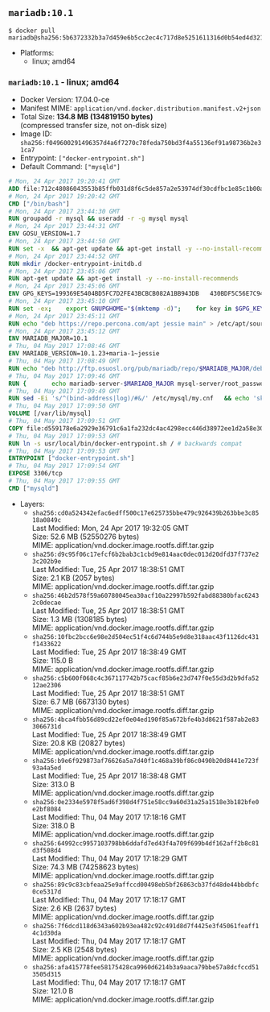 ## `mariadb:10.1`

```console
$ docker pull mariadb@sha256:5b6372332b3a7d459e6b5cc2ec4c717d8e5251611316d0b54ed4d321839f3197
```

-	Platforms:
	-	linux; amd64

### `mariadb:10.1` - linux; amd64

-	Docker Version: 17.04.0-ce
-	Manifest MIME: `application/vnd.docker.distribution.manifest.v2+json`
-	Total Size: **134.8 MB (134819150 bytes)**  
	(compressed transfer size, not on-disk size)
-	Image ID: `sha256:f049600291496357d4a6f7270c78feda750bd3f4a55136ef91a98736b2e31ca7`
-	Entrypoint: `["docker-entrypoint.sh"]`
-	Default Command: `["mysqld"]`

```dockerfile
# Mon, 24 Apr 2017 19:20:41 GMT
ADD file:712c48086043553b85ffb031d8f6c5de857a2e53974df30cdfbc1e85c1b00a25 in / 
# Mon, 24 Apr 2017 19:20:42 GMT
CMD ["/bin/bash"]
# Mon, 24 Apr 2017 23:44:30 GMT
RUN groupadd -r mysql && useradd -r -g mysql mysql
# Mon, 24 Apr 2017 23:44:31 GMT
ENV GOSU_VERSION=1.7
# Mon, 24 Apr 2017 23:44:50 GMT
RUN set -x 	&& apt-get update && apt-get install -y --no-install-recommends ca-certificates wget && rm -rf /var/lib/apt/lists/* 	&& wget -O /usr/local/bin/gosu "https://github.com/tianon/gosu/releases/download/$GOSU_VERSION/gosu-$(dpkg --print-architecture)" 	&& wget -O /usr/local/bin/gosu.asc "https://github.com/tianon/gosu/releases/download/$GOSU_VERSION/gosu-$(dpkg --print-architecture).asc" 	&& export GNUPGHOME="$(mktemp -d)" 	&& gpg --keyserver ha.pool.sks-keyservers.net --recv-keys B42F6819007F00F88E364FD4036A9C25BF357DD4 	&& gpg --batch --verify /usr/local/bin/gosu.asc /usr/local/bin/gosu 	&& rm -r "$GNUPGHOME" /usr/local/bin/gosu.asc 	&& chmod +x /usr/local/bin/gosu 	&& gosu nobody true 	&& apt-get purge -y --auto-remove ca-certificates wget
# Mon, 24 Apr 2017 23:44:52 GMT
RUN mkdir /docker-entrypoint-initdb.d
# Mon, 24 Apr 2017 23:45:06 GMT
RUN apt-get update && apt-get install -y --no-install-recommends 		apt-transport-https ca-certificates 		pwgen 	&& rm -rf /var/lib/apt/lists/*
# Mon, 24 Apr 2017 23:45:06 GMT
ENV GPG_KEYS=199369E5404BD5FC7D2FE43BCBCB082A1BB943DB 	430BDF5C56E7C94E848EE60C1C4CBDCDCD2EFD2A 	4D1BB29D63D98E422B2113B19334A25F8507EFA5
# Mon, 24 Apr 2017 23:45:10 GMT
RUN set -ex; 	export GNUPGHOME="$(mktemp -d)"; 	for key in $GPG_KEYS; do 		gpg --keyserver ha.pool.sks-keyservers.net --recv-keys "$key"; 	done; 	gpg --export $GPG_KEYS > /etc/apt/trusted.gpg.d/mariadb.gpg; 	rm -r "$GNUPGHOME"; 	apt-key list
# Mon, 24 Apr 2017 23:45:11 GMT
RUN echo "deb https://repo.percona.com/apt jessie main" > /etc/apt/sources.list.d/percona.list 	&& { 		echo 'Package: *'; 		echo 'Pin: release o=Percona Development Team'; 		echo 'Pin-Priority: 998'; 	} > /etc/apt/preferences.d/percona
# Mon, 24 Apr 2017 23:45:12 GMT
ENV MARIADB_MAJOR=10.1
# Thu, 04 May 2017 17:08:46 GMT
ENV MARIADB_VERSION=10.1.23+maria-1~jessie
# Thu, 04 May 2017 17:08:49 GMT
RUN echo "deb http://ftp.osuosl.org/pub/mariadb/repo/$MARIADB_MAJOR/debian jessie main" > /etc/apt/sources.list.d/mariadb.list 	&& { 		echo 'Package: *'; 		echo 'Pin: release o=MariaDB'; 		echo 'Pin-Priority: 999'; 	} > /etc/apt/preferences.d/mariadb
# Thu, 04 May 2017 17:09:46 GMT
RUN { 		echo mariadb-server-$MARIADB_MAJOR mysql-server/root_password password 'unused'; 		echo mariadb-server-$MARIADB_MAJOR mysql-server/root_password_again password 'unused'; 	} | debconf-set-selections 	&& apt-get update 	&& apt-get install -y 		mariadb-server=$MARIADB_VERSION 		percona-xtrabackup 		socat 	&& rm -rf /var/lib/apt/lists/* 	&& sed -ri 's/^user\s/#&/' /etc/mysql/my.cnf /etc/mysql/conf.d/* 	&& rm -rf /var/lib/mysql && mkdir -p /var/lib/mysql /var/run/mysqld 	&& chown -R mysql:mysql /var/lib/mysql /var/run/mysqld 	&& chmod 777 /var/run/mysqld
# Thu, 04 May 2017 17:09:49 GMT
RUN sed -Ei 's/^(bind-address|log)/#&/' /etc/mysql/my.cnf 	&& echo 'skip-host-cache\nskip-name-resolve' | awk '{ print } $1 == "[mysqld]" && c == 0 { c = 1; system("cat") }' /etc/mysql/my.cnf > /tmp/my.cnf 	&& mv /tmp/my.cnf /etc/mysql/my.cnf
# Thu, 04 May 2017 17:09:50 GMT
VOLUME [/var/lib/mysql]
# Thu, 04 May 2017 17:09:51 GMT
COPY file:d559178e6a2929e36791c6a1fa232dc4ac4298ecc446d38972ee1d2a58e30621 in /usr/local/bin/ 
# Thu, 04 May 2017 17:09:53 GMT
RUN ln -s usr/local/bin/docker-entrypoint.sh / # backwards compat
# Thu, 04 May 2017 17:09:53 GMT
ENTRYPOINT ["docker-entrypoint.sh"]
# Thu, 04 May 2017 17:09:54 GMT
EXPOSE 3306/tcp
# Thu, 04 May 2017 17:09:55 GMT
CMD ["mysqld"]
```

-	Layers:
	-	`sha256:cd0a524342efac6edff500c17e625735bbe479c926439b263bbe3c8518a0849c`  
		Last Modified: Mon, 24 Apr 2017 19:32:05 GMT  
		Size: 52.6 MB (52550276 bytes)  
		MIME: application/vnd.docker.image.rootfs.diff.tar.gzip
	-	`sha256:d9c95f06c17efcf6b2bab3c1cbd9e814aac0dec013d20dfd37f737e23c202b9e`  
		Last Modified: Tue, 25 Apr 2017 18:38:51 GMT  
		Size: 2.1 KB (2057 bytes)  
		MIME: application/vnd.docker.image.rootfs.diff.tar.gzip
	-	`sha256:46b2d578f59a60780045ea30acf10a22997b592fabd88380bfac62432c0decae`  
		Last Modified: Tue, 25 Apr 2017 18:38:51 GMT  
		Size: 1.3 MB (1308185 bytes)  
		MIME: application/vnd.docker.image.rootfs.diff.tar.gzip
	-	`sha256:10fbc2bcc6e98e2d504ec51f4c6d744b5e9d8e318aac43f1126dc431f1433622`  
		Last Modified: Tue, 25 Apr 2017 18:38:49 GMT  
		Size: 115.0 B  
		MIME: application/vnd.docker.image.rootfs.diff.tar.gzip
	-	`sha256:c5b600f068c4c367117742b75cacf85b6e23d747f0e55d3d2b9dfa5212ae2306`  
		Last Modified: Tue, 25 Apr 2017 18:38:51 GMT  
		Size: 6.7 MB (6673130 bytes)  
		MIME: application/vnd.docker.image.rootfs.diff.tar.gzip
	-	`sha256:4bca4fbb56d89cd22ef0e04ed190f85a672bfe4b3d8621f587ab2e833066731d`  
		Last Modified: Tue, 25 Apr 2017 18:38:49 GMT  
		Size: 20.8 KB (20827 bytes)  
		MIME: application/vnd.docker.image.rootfs.diff.tar.gzip
	-	`sha256:b9e6f929873af76626a5a7d40f1c468a39bf86c0490b20d8441e723f93a4a5ed`  
		Last Modified: Tue, 25 Apr 2017 18:38:48 GMT  
		Size: 313.0 B  
		MIME: application/vnd.docker.image.rootfs.diff.tar.gzip
	-	`sha256:0e2334e5978f5ad6f398d4f751e58cc9a60d31a25a1518e3b182bfe0e2bf8084`  
		Last Modified: Thu, 04 May 2017 17:18:16 GMT  
		Size: 318.0 B  
		MIME: application/vnd.docker.image.rootfs.diff.tar.gzip
	-	`sha256:64992cc9957103798bb6ddafd7ed43f4a709f699b4df162aff2b8c81d3f508d4`  
		Last Modified: Thu, 04 May 2017 17:18:29 GMT  
		Size: 74.3 MB (74258623 bytes)  
		MIME: application/vnd.docker.image.rootfs.diff.tar.gzip
	-	`sha256:89c9c83cbfeaa25e9affccd00498eb5bf26863cb37fd48de44bbdbfc0ce5317d`  
		Last Modified: Thu, 04 May 2017 17:18:17 GMT  
		Size: 2.6 KB (2637 bytes)  
		MIME: application/vnd.docker.image.rootfs.diff.tar.gzip
	-	`sha256:7f6dcd118d6343a602b93ea482c92c491d8d7f4425e3f45061feaff14c1d30da`  
		Last Modified: Thu, 04 May 2017 17:18:17 GMT  
		Size: 2.5 KB (2548 bytes)  
		MIME: application/vnd.docker.image.rootfs.diff.tar.gzip
	-	`sha256:afa415778fee58175428ca9960d6214b3a9aaca79bbe57a8dcfccd513505d315`  
		Last Modified: Thu, 04 May 2017 17:18:17 GMT  
		Size: 121.0 B  
		MIME: application/vnd.docker.image.rootfs.diff.tar.gzip
